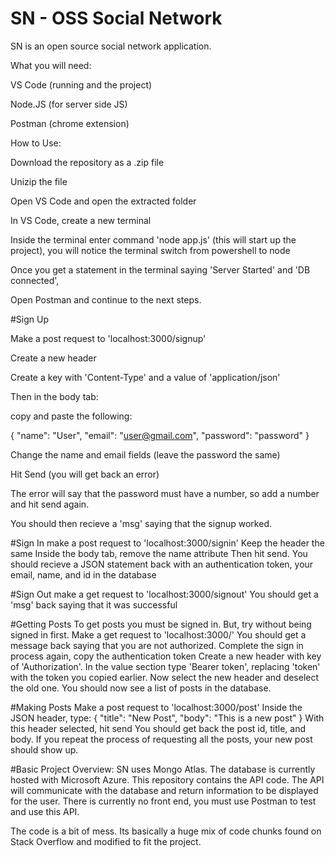 # SN - OSS Social Network
SN is an open source social network application.

What you will need:

VS Code (running and the project)

Node.JS (for server side JS)

Postman (chrome extension)

How to Use:

Download the repository as a .zip file

Unizip the file

Open VS Code and open the extracted folder

In VS Code, create a new terminal

Inside the terminal enter command 'node app.js' (this will start up the project), you will notice the terminal switch from powershell to node

Once you get a statement in the terminal saying 'Server Started' and 'DB connected',

Open Postman and continue to the next steps.

#Sign Up

Make a post request to 'localhost:3000/signup'

Create a new header

Create a key with 'Content-Type' and a value of 'application/json'

Then in the body tab:

copy and paste the following:

{
	"name": "User",
	"email": "user@gmail.com",
	"password": "password"
}

Change the name and email fields (leave the password the same)

Hit Send (you will get back an error)

The error will say that the password must have a number, so add a number and hit send again.

You should then recieve a 'msg' saying that the signup worked.

#Sign In
make a post request to 'localhost:3000/signin'
Keep the header the same
Inside the body tab, remove the name attribute
Then hit send.
You should recieve a JSON statement back with an authentication token, your email, name, and id in the database

#Sign Out
make a get request to 'localhost:3000/signout'
You should get a 'msg' back saying that it was successful

#Getting Posts
To get posts you must be signed in. But, try without being signed in first.
Make a get request to 'localhost:3000/'
You should get a message back saying that you are not authorized.
Complete the sign in process again, copy the authentication token
Create a new header with key of 'Authorization'. In the value section type 'Bearer token', replacing 'token' with the token you copied earlier.
Now select the new header and deselect the old one.
You should now see a list of posts in the database.

#Making Posts
Make a post request to 'localhost:3000/post'
Inside the JSON header, type:
{
	"title": "New Post",
	"body": "This is a new post"
}
With this header selected, hit send
You should get back the post id, title, and body.
If you repeat the process of requesting all the posts, your new post should show up.


#Basic Project Overview:
SN uses Mongo Atlas. The database is currently hosted with Microsoft Azure. This repository contains the API code. The API will communicate with the database and return information to be displayed for the user. There is currently no front end, you must use Postman to test and use this API.

The code is a bit of mess. Its basically a huge mix of code chunks found on Stack Overflow and modified to fit the project.


